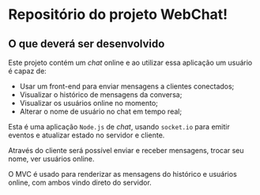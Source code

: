 # Repositório do projeto WebChat!


## O que deverá ser desenvolvido
Este projeto contém um _chat_ online e ao utilizar essa aplicação um usuário é capaz de:

 - Usar um front-end para enviar mensagens a clientes conectados;
 - Visualizar o histórico de mensagens da conversa;
 - Visualizar os usuários online no momento;
 - Alterar o nome de usuário no chat em tempo real;


Esta é uma aplicação `Node.js` de _chat_, usando `socket.io` para emitir eventos e atualizar estado no servidor e cliente.

Através do cliente será possível enviar e receber mensagens, trocar seu nome, ver usuários online.

O MVC é usado para renderizar as mensagens do histórico e usuários online, com ambos vindo direto do servidor.
